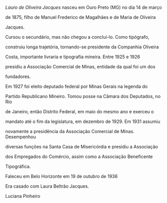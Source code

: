 

*Lauro de Oliveira Jacques* nasceu em Ouro Preto (MG) no dia 14 de março

de 1875, filho de Manuel Frederico de Magalhães e de Maria de Oliveira

Jacques.



Cursou o secundário, mas não chegou a concluí-lo. Como tipógrafo,

construiu longa trajetória, tornando-se presidente da Companhia Oliveira

Costa, importante livraria e tipografia mineira. Entre 1925 e 1926

presidiu a Associação Comercial de Minas, entidade da qual foi um dos

fundadores.



Em 1927 foi eleito deputado federal por Minas Gerais na legenda do

Partido Republicano Mineiro. Tomou posse na Câmara dos Deputados, no Rio

de Janeiro, então Distrito Federal, em maio do mesmo ano e exerceu o

mandato até o fim da legislatura, em dezembro de 1929. Em 1931 assumiu

novamente a presidência da Associação Comercial de Minas. Desempenhou

diversas funções na Santa Casa de Misericórdia e presidiu a Associação

dos Empregados do Comércio, assim como a Associação Beneficente

Tipográfica.



Faleceu em Belo Horizonte em 19 de outubro de 1936



Era casado com Laura Beltrão Jacques.



Luciana Pinheiro



